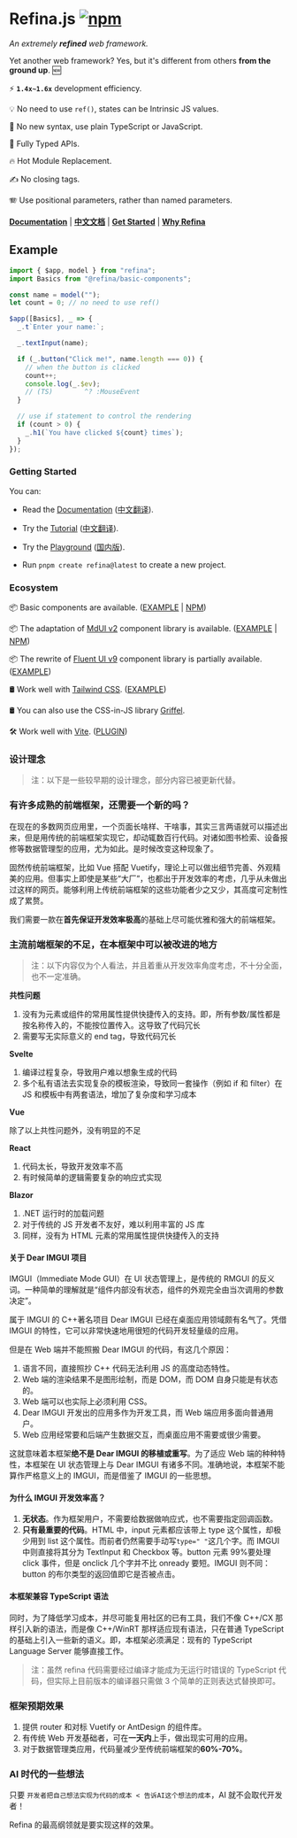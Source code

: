 # Refina.js [![npm](https://img.shields.io/npm/v/refina?label=core&color=green)](https://www.npmjs.com/package/refina)

_An extremely **refined** web framework._

Yet another web framework? Yes, but it's different from others **from the ground up**. 🆕

⚡ **`1.4x~1.6x`** development efficiency.

💡 No need to use `ref()`, states can be Intrinsic JS values.

🧩 No new syntax, use plain TypeScript or JavaScript.

🔑 Fully Typed APIs.

🔥 Hot Module Replacement.

✍️ No closing tags.

🪗 Use positional parameters, rather than named parameters.

[**Documentation**](https://refina.vercel.app/) |
[**中文文档**](https://refinajs.github.io/refina/zh/) |
[**Get Started**](https://refina.vercel.app/guide/introduction.html) |
[**Why Refina**](https://refina.vercel.app/guide/why.html)

## Example

```typescript
import { $app, model } from "refina";
import Basics from "@refina/basic-components";

const name = model("");
let count = 0; // no need to use ref()

$app([Basics], _ => {
  _.t`Enter your name:`;

  _.textInput(name);

  if (_.button("Click me!", name.length === 0)) {
    // when the button is clicked
    count++;
    console.log(_.$ev);
    // (TS)        ^? :MouseEvent
  }

  // use if statement to control the rendering
  if (count > 0) {
    _.h1(`You have clicked ${count} times`);
  }
});
```

### Getting Started

You can:

- Read the [Documentation](https://refina.vercel.app/) ([中文翻译](https://refinajs.github.io/refina/zh/)).

- Try the [Tutorial](https://refina.vercel.app/tutorial) ([中文翻译](https://refinajs.github.io/refina/zh/tutorial)).

- Try the [Playground](https://refina.vercel.app/misc/playground) ([国内版](https://refinajs.github.io/refina/zh/misc/playground)).

- Run `pnpm create refina@latest` to create a new project.

### Ecosystem

📦 Basic components are available. ([EXAMPLE](https://gallery.refina.vercel.app/#gh-login) |
[NPM](https://www.npmjs.com/package/@refina/basic-components))

📦 The adaptation of [MdUI v2](https://github.com/zdhxiong/mdui) component library is available.
([EXAMPLE](https://gallery.refina.vercel.app/#mdui) |
[NPM](https://www.npmjs.com/package/@refina/mdui))

📦 The rewrite of [Fluent UI v9](https://react.fluentui.dev/) component library is partially available.
([EXAMPLE](https://gallery.refina.vercel.app/#fluentui))

🛢️ Work well with [Tailwind CSS](https://tailwindcss.com/).
([EXAMPLE](https://gallery.refina.vercel.app/#gh-login))

🛢️ You can also use the CSS-in-JS library [Griffel](https://griffel.js.org/).

🛠️ Work well with [Vite](https://vitejs.dev/). ([PLUGIN](https://www.npmjs.com/package/vite-plugin-refina))

### 设计理念

> 注：以下是一些较早期的设计理念，部分内容已被更新代替。

### 有许多成熟的前端框架，还需要一个新的吗？

在现在的多数网页应用里，一个页面长啥样、干啥事，其实三言两语就可以描述出来，但是用传统的前端框架实现它，却动辄数百行代码。对诸如图书检索、设备报修等数据管理型的应用，尤为如此。是时候改变这种现象了。

固然传统前端框架，比如 Vue 搭配 Vuetify，理论上可以做出细节完善、外观精美的应用。但事实上即使是某些“大厂”，也都出于开发效率的考虑，几乎从未做出过这样的网页。能够利用上传统前端框架的这些功能者少之又少，其高度可定制性成了累赘。

我们需要一款在**首先保证开发效率极高**的基础上尽可能优雅和强大的前端框架。

### 主流前端框架的不足，在本框架中可以被改进的地方

> 注：以下内容仅为个人看法，并且着重从开发效率角度考虑，不十分全面，也不一定准确。

**共性问题**

1. 没有为元素或组件的常用属性提供快捷传入的支持。即，所有参数/属性都是按名称传入的，不能按位置传入。这导致了代码冗长
2. 需要写无实际意义的 end tag，导致代码冗长

**Svelte**

1. 编译过程复杂，导致用户难以想象生成的代码
2. 多个私有语法去实现复杂的模板渲染，导致同一套操作（例如 if 和 filter）在 JS 和模板中有两套语法，增加了复杂度和学习成本

**Vue**

除了以上共性问题外，没有明显的不足

**React**

1. 代码太长，导致开发效率不高
2. 有时候简单的逻辑需要复杂的响应式实现

**Blazor**

1. .NET 运行时的加载问题
2. 对于传统的 JS 开发者不友好，难以利用丰富的 JS 库
3. 同样，没有为 HTML 元素的常用属性提供快捷传入的支持

#### 关于 Dear IMGUI 项目

IMGUI（Immediate Mode GUI）在 UI 状态管理上，是传统的 RMGUI 的反义词。一种简单的理解就是“组件内部没有状态，组件的外观完全由当次调用的参数决定”。

属于 IMGUI 的 C++著名项目 Dear IMGUI 已经在桌面应用领域颇有名气了。凭借 IMGUI 的特性，它可以非常快速地用很短的代码开发轻量级的应用。

但是在 Web 端并不能照搬 Dear IMGUI 的代码，有这几个原因：

1. 语言不同，直接照抄 C++ 代码无法利用 JS 的高度动态特性。
2. Web 端的渲染结果不是图形绘制，而是 DOM，而 DOM 自身只能是有状态的。
3. Web 端可以也实际上必须利用 CSS。
4. Dear IMGUI 开发出的应用多作为开发工具，而 Web 端应用多面向普通用户。
5. Web 应用经常要和后端产生数据交互，而桌面应用不需要或很少需要。

这就意味着本框架**绝不是 Dear IMGUI 的移植或重写**。为了适应 Web 端的种种特性，本框架在 UI 状态管理上与 Dear IMGUI 有诸多不同。准确地说，本框架不能算作严格意义上的 IMGUI，而是借鉴了 IMGUI 的一些思想。

#### 为什么 IMGUI 开发效率高？

1. **无状态**。作为框架用户，不需要给数据做响应式，也不需要指定回调函数。
2. **只有最重要的代码**。HTML 中，input 元素都应该带上 type 这个属性，却极少用到 list 这个属性。而前者仍然需要手动写`type=" "`这几个字。而 IMGUI 中则直接将其分为 TextInput 和 Checkbox 等。button 元素 99%要处理 click 事件，但是 onclick 几个字并不比 onready 要短。IMGUI 则不同：button 的布尔类型的返回值即它是否被点击。

#### 本框架兼容 TypeScript 语法

同时，为了降低学习成本，并尽可能复用社区的已有工具，我们不像 C++/CX 那样引入新的语法，而是像 C++/WinRT 那样适应现有语法，只在普通 TypeScript 的基础上引入一些新的语义。即，本框架必须满足：现有的 TypeScript Language Server 能够直接工作。

> 注：虽然 refina 代码需要经过编译才能成为无运行时错误的 TypeScript 代码，但实际上目前版本的编译器只需做 3 个简单的正则表达式替换即可。

### 框架预期效果

1. 提供 router 和对标 Vuetify or AntDesign 的组件库。
2. 有传统 Web 开发基础者，可在**一天内**上手，做出现实可用的应用。
3. 对于数据管理类应用，代码量减少至传统前端框架的**60%-70%**。

### AI 时代的一些想法

只要 `开发者把自己想法实现为代码的成本 < 告诉AI这个想法的成本`，AI 就不会取代开发者！

Refina 的最高纲领就是要实现这样的效果。
